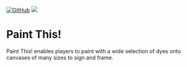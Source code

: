[![GitHub](https://img.shields.io/github/license/pau101/Paint-This.svg)](https://github.com/pau101/Paint-This/blob/master/LICENSE.md) [![](http://cf.way2muchnoise.eu/full_paint-this_downloads.svg)](https://minecraft.curseforge.com/projects/paint-this)

# Paint This!
Paint This! enables players to paint with a wide selection of dyes onto canvases of many sizes to sign and frame.
